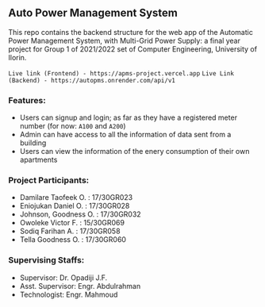 ## Auto Power Management System

This repo contains the backend structure for the web app of the Automatic Power Management System, with Multi-Grid Power Supply: a final year project for Group 1 of 2021/2022 set of Computer Engineering, University of Ilorin.

`Live link (Frontend) - https://apms-project.vercel.app`
`Live Link (Backend) - https://autopms.onrender.com/api/v1`

### Features:

- Users can signup and login; as far as they have a registered meter number (for now: `A100` and `A200`)
- Admin can have access to all the information of data sent from a building
- Users can view the information of the enery consumption of their own apartments

### Project Participants:

- Damilare Taofeek O. : 17/30GR023
- Eniojukan Daniel O. : 17/30GR028
- Johnson, Goodness O. : 17/30GR032
- Owoleke Victor F. : 15/30GR069
- Sodiq Farihan A. : 17/30GR058
- Tella Goodness O. : 17/30GR060

### Supervising Staffs:

- Supervisor: Dr. Opadiji J.F.
- Asst. Supervisor: Engr. Abdulrahman
- Technologist: Engr. Mahmoud
